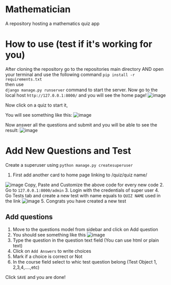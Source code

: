 # Mathematician
A repository hosting a mathematics quiz app

# How to use (test if it's working for you)

After cloning the repository go to the repositories main directory AND
open your terminal and use the following command
`pip install -r requirements.txt`<br>
then use <br>
`django manage.py runserver` command to start the server.
Now go to the local host `http://127.0.0.1:8000/` and you will see the home page!
![image](https://user-images.githubusercontent.com/87518251/183300713-a94c4cb8-0871-4bcb-a6d9-b2f0c951de36.png)

Now click on a quiz to start it,

You will see something like this: 
![image](https://user-images.githubusercontent.com/87518251/183300827-e2e6c8e0-56dd-405e-aa20-6d7ebcf8a1b6.png)

Now answer all the questions and submit and you will be able to see the result:
![image](https://user-images.githubusercontent.com/87518251/183300946-115ae60a-9307-42e9-a63a-15484537f879.png)


# Add New Questions and Test

Create a superuser using `python manage.py createsuperuser`

1. First add another card to home page linking to /quiz/quiz name/

![image](https://user-images.githubusercontent.com/87518251/183301592-e1cf199f-771d-49ed-9014-1b28ea888855.png)
Copy, Paste and Customize the above code for every new code
2. Go to `127.0.0.1:8000/admin`
3. Login with the credentials of super user
4. Go Tests tab and create a new test with name equals to `QUIZ NAME` used in the link
 ![image](https://user-images.githubusercontent.com/87518251/183301142-563cbd16-59d5-47db-af07-687b7f897e32.png)
5. Congrats you have created a new test

## Add questions 

1. Move to the questions model from sidebar and click on Add question
2. You should see something like this
![image](https://user-images.githubusercontent.com/87518251/183301196-f2cb809a-9665-4bc3-a058-fb1924571a09.png)
3. Type the question in the question text field (You can use html or plain text)
4. Click on `Add Answers` to write choices
5. Mark if a choice is correct or Not
6. In the course field select to whic test question belong (Test Object 1, 2,3,4,....,etc)

Click `SAVE` and you are done!
